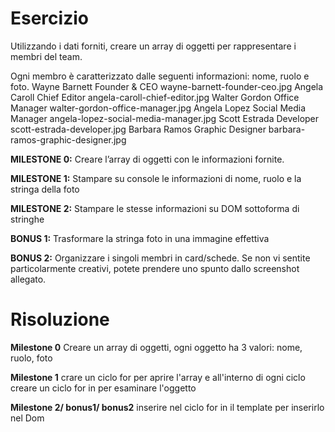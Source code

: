 # Esercizio 

Utilizzando i dati forniti, creare un array di oggetti per rappresentare i membri del team.

Ogni membro è caratterizzato dalle seguenti informazioni: nome, ruolo e foto.
Wayne Barnett	Founder & CEO	        wayne-barnett-founder-ceo.jpg
Angela Caroll	Chief Editor	        angela-caroll-chief-editor.jpg
Walter Gordon	Office Manager	        walter-gordon-office-manager.jpg
Angela Lopez	Social Media Manager	angela-lopez-social-media-manager.jpg
Scott Estrada	Developer	            scott-estrada-developer.jpg
Barbara Ramos	Graphic Designer	    barbara-ramos-graphic-designer.jpg

**MILESTONE 0:**
Creare l’array di oggetti con le informazioni fornite.

**MILESTONE 1:**
Stampare su console le informazioni di nome, ruolo e la stringa della foto

**MILESTONE 2:**
Stampare le stesse informazioni su DOM sottoforma di stringhe

**BONUS 1:**
Trasformare la stringa foto in una immagine effettiva

**BONUS 2:**
Organizzare i singoli membri in card/schede. Se non vi sentite particolarmente creativi, potete prendere uno spunto dallo screenshot allegato.

# Risoluzione

**Milestone 0**
Creare un array di oggetti, ogni oggetto ha 3 valori: nome, ruolo, foto 

**Milestone 1**
crare un ciclo for per aprire l'array e all'interno di ogni ciclo creare un ciclo for in per esaminare l'oggetto 

**Milestone 2/ bonus1/ bonus2**
inserire nel ciclo for in il template per inserirlo nel Dom 